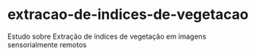 # extracao-de-indices-de-vegetacao
Estudo sobre Extração de índices de vegetação em imagens sensorialmente remotos 
